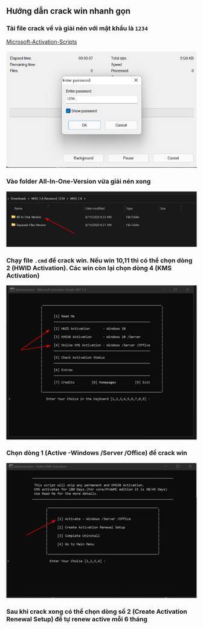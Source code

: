 ## Hướng dẫn crack win nhanh gọn

### Tải file crack về và giải nén với mật khẩu là `1234`

[Microsoft-Activation-Scripts](https://github.com/massgravel/Microsoft-Activation-Scripts/releases/download/1.4/MAS_1.4_Password_1234.7z)

![](./2021-12-01_20-19.png)

### Vào folder All-In-One-Version vừa giải nén xong

![](./2021-12-01_20-23.png)

### Chạy file `.cmd` để crack win. Nếu win 10,11 thì có thể chọn dòng 2 (HWID Activation). Các win còn lại chọn dòng 4 (KMS Activation) 

![](./2021-12-01_20-26.png) 

### Chọn dòng 1 (Active -Windows /Server /Office) để crack win

![](./2021-12-01_20-28.png)

### Sau khi crack xong có thể chọn dòng số 2 (Create Activation Renewal Setup) để tự renew active mỗi 6 tháng
